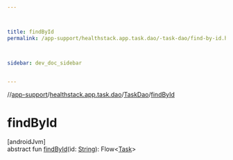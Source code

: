 ```yaml
---



title: findById
permalink: /app-support/healthstack.app.task.dao/-task-dao/find-by-id.html



sidebar: dev_doc_sidebar


---
```




//[app-support](/app-support.html)/[healthstack.app.task.dao](../index.html)/[TaskDao](index.html)/[findById](find-by-id.html)



# findById



[androidJvm]\
abstract fun [findById](find-by-id.html)(id: [String](https://kotlinlang.org/api/latest/jvm/stdlib/kotlin/-string/index.html)): Flow&lt;[Task](../../healthstack.app.task.entity/-task/index.html)&gt;






